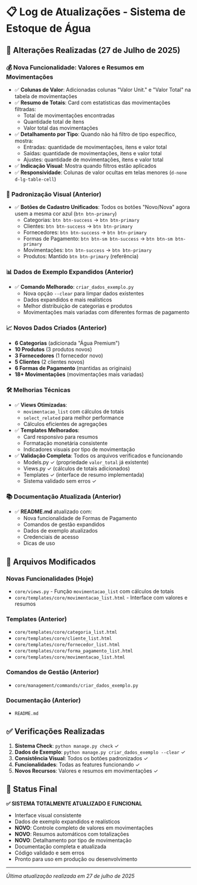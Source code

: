 # 📋 Log de Atualizações - Sistema de Estoque de Água

## 🔄 Alterações Realizadas (27 de Julho de 2025)

### 💰 Nova Funcionalidade: Valores e Resumos em Movimentações
- ✅ **Colunas de Valor**: Adicionadas colunas "Valor Unit." e "Valor Total" na tabela de movimentações
- ✅ **Resumo de Totais**: Card com estatísticas das movimentações filtradas:
  - Total de movimentações encontradas
  - Quantidade total de itens
  - Valor total das movimentações
- ✅ **Detalhamento por Tipo**: Quando não há filtro de tipo específico, mostra:
  - Entradas: quantidade de movimentações, itens e valor total
  - Saídas: quantidade de movimentações, itens e valor total  
  - Ajustes: quantidade de movimentações, itens e valor total
- ✅ **Indicação Visual**: Mostra quando filtros estão aplicados
- ✅ **Responsividade**: Colunas de valor ocultas em telas menores (`d-none d-lg-table-cell`)

### 🎨 Padronização Visual (Anterior)
- ✅ **Botões de Cadastro Unificados**: Todos os botões "Novo/Nova" agora usem a mesma cor azul (`btn btn-primary`)
  - Categorias: `btn btn-success` → `btn btn-primary`
  - Clientes: `btn btn-success` → `btn btn-primary`
  - Fornecedores: `btn btn-success` → `btn btn-primary`
  - Formas de Pagamento: `btn btn-sm btn-success` → `btn btn-sm btn-primary`
  - Movimentações: `btn btn-success` → `btn btn-primary`
  - Produtos: Mantido `btn btn-primary` (referência)

### 📊 Dados de Exemplo Expandidos (Anterior)
- ✅ **Comando Melhorado**: `criar_dados_exemplo.py`
  - Nova opção `--clear` para limpar dados existentes
  - Dados expandidos e mais realísticos
  - Melhor distribuição de categorias e produtos
  - Movimentações mais variadas com diferentes formas de pagamento

### 📈 Novos Dados Criados (Anterior)
- **6 Categorias** (adicionada "Água Premium")
- **10 Produtos** (3 produtos novos)
- **3 Fornecedores** (1 fornecedor novo)
- **5 Clientes** (2 clientes novos)
- **6 Formas de Pagamento** (mantidas as originais)
- **18+ Movimentações** (movimentações mais variadas)

### 🛠️ Melhorias Técnicas
- ✅ **Views Otimizadas**: 
  - `movimentacao_list` com cálculos de totais
  - `select_related` para melhor performance
  - Cálculos eficientes de agregações
- ✅ **Templates Melhorados**:
  - Card responsivo para resumos
  - Formatação monetária consistente
  - Indicadores visuais por tipo de movimentação
- ✅ **Validação Completa**: Todos os arquivos verificados e funcionando
  - Models.py ✓ (propriedade `valor_total` já existente)
  - Views.py ✓ (cálculos de totais adicionados)
  - Templates ✓ (interface de resumo implementada)
  - Sistema validado sem erros ✓

### 📚 Documentação Atualizada (Anterior)
- ✅ **README.md** atualizado com:
  - Nova funcionalidade de Formas de Pagamento
  - Comandos de gestão expandidos
  - Dados de exemplo atualizados
  - Credenciais de acesso
  - Dicas de uso

## 🎯 Arquivos Modificados

### Novas Funcionalidades (Hoje)
- `core/views.py` - Função `movimentacao_list` com cálculos de totais
- `core/templates/core/movimentacao_list.html` - Interface com valores e resumos

### Templates (Anterior)
- `core/templates/core/categoria_list.html`
- `core/templates/core/cliente_list.html`
- `core/templates/core/fornecedor_list.html`
- `core/templates/core/forma_pagamento_list.html`
- `core/templates/core/movimentacao_list.html`

### Comandos de Gestão (Anterior)
- `core/management/commands/criar_dados_exemplo.py`

### Documentação (Anterior)
- `README.md`

## ✅ Verificações Realizadas

1. **Sistema Check**: `python manage.py check` ✓
2. **Dados de Exemplo**: `python manage.py criar_dados_exemplo --clear` ✓
3. **Consistência Visual**: Todos os botões padronizados ✓
4. **Funcionalidades**: Todas as features funcionando ✓
5. **Novos Recursos**: Valores e resumos em movimentações ✓

## 🚀 Status Final

**✅ SISTEMA TOTALMENTE ATUALIZADO E FUNCIONAL**

- Interface visual consistente
- Dados de exemplo expandidos e realísticos
- **NOVO**: Controle completo de valores em movimentações
- **NOVO**: Resumos automáticos com totalizações
- **NOVO**: Detalhamento por tipo de movimentação
- Documentação completa e atualizada
- Código validado e sem erros
- Pronto para uso em produção ou desenvolvimento

---
*Última atualização realizada em 27 de julho de 2025*
